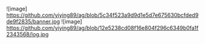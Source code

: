 ![image] https://github.com/yiying89/ag/blob/5c34f523a9d9d1e5d7e675630bcfded9de9f2835/banner.jpg 
![image] https://github.com/yiying89/ag/blob/12e5238cd08f16e804f296c6349b0fa1f2343568/log.jpg
